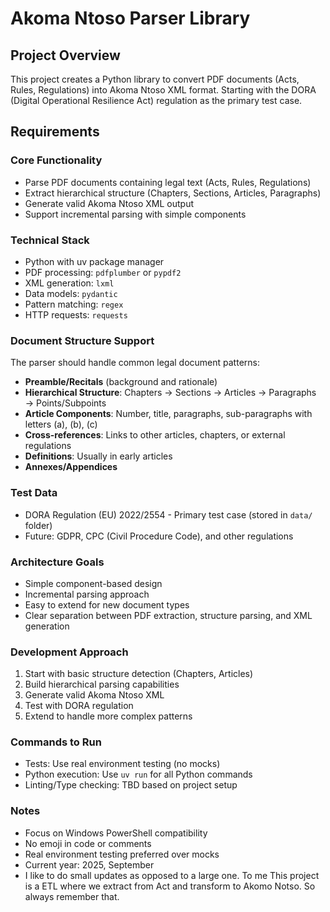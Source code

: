 # Akoma Ntoso Parser Library

## Project Overview
This project creates a Python library to convert PDF documents (Acts, Rules, Regulations) into Akoma Ntoso XML format. Starting with the DORA (Digital Operational Resilience Act) regulation as the primary test case.

## Requirements

### Core Functionality
- Parse PDF documents containing legal text (Acts, Rules, Regulations)
- Extract hierarchical structure (Chapters, Sections, Articles, Paragraphs)
- Generate valid Akoma Ntoso XML output
- Support incremental parsing with simple components

### Technical Stack
- Python with uv package manager
- PDF processing: `pdfplumber` or `pypdf2`
- XML generation: `lxml`
- Data models: `pydantic`
- Pattern matching: `regex`
- HTTP requests: `requests`

### Document Structure Support
The parser should handle common legal document patterns:
- **Preamble/Recitals** (background and rationale)
- **Hierarchical Structure**: Chapters → Sections → Articles → Paragraphs → Points/Subpoints
- **Article Components**: Number, title, paragraphs, sub-paragraphs with letters (a), (b), (c)
- **Cross-references**: Links to other articles, chapters, or external regulations
- **Definitions**: Usually in early articles
- **Annexes/Appendices**

### Test Data
- DORA Regulation (EU) 2022/2554 - Primary test case (stored in `data/` folder)
- Future: GDPR, CPC (Civil Procedure Code), and other regulations

### Architecture Goals
- Simple component-based design
- Incremental parsing approach
- Easy to extend for new document types
- Clear separation between PDF extraction, structure parsing, and XML generation

### Development Approach
1. Start with basic structure detection (Chapters, Articles)
2. Build hierarchical parsing capabilities
3. Generate valid Akoma Ntoso XML
4. Test with DORA regulation
5. Extend to handle more complex patterns

### Commands to Run
- Tests: Use real environment testing (no mocks)
- Python execution: Use `uv run` for all Python commands
- Linting/Type checking: TBD based on project setup

### Notes
- Focus on Windows PowerShell compatibility
- No emoji in code or comments
- Real environment testing preferred over mocks
- Current year: 2025, September
- I like to do small updates as opposed to a large one. To me This project is a ETL where we extract from Act and transform to Akomo Notso. So always remember that.
